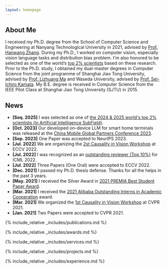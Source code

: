 ```yaml
---
layout: homepage
---
```


## About Me
I received my Ph.D. degree from the School of Computer Science and Engineering at Nanyang Technological University in 2021, advised by [Prof. Hanwang Zhang](https://personal.ntu.edu.sg/hanwangzhang/). During my Ph.D., I worked on computer vision, especially vision language tasks and distribution bias problem. I'm also honored to be selected as one of the world’s [top 2% scientists](https://topresearcherslist.com/Home/Search?AuthFull=tang%2C+kaihua) based on these research. Prior to the Ph.D. study, I obtained my dual-master degrees in Computer Science from the joint programme of Shanghai Jiao Tong University, advised by [Prof. Lizhuang Ma](https://www.cs.sjtu.edu.cn/en/PeopleDetail.aspx?id=154) and Waseda University, advised by [Prof. Sei-Ichiro Kamata](https://www.waseda.jp/fsci/gips/other-en/2015/09/08/2167/).  My B.E. degree is received in Computer Science from the IEEE Pilot Class at Shanghai Jiao Tong University (SJTU) in 2015.

## News
- **[Seq. 2025]** I was selected as one of [the 2024 & 2025 world's top 2% scientists (in Artificial Intelligence SubField)](https://topresearcherslist.com/Home/Search?AuthFull=tang%2C+kaihua).
- **[Oct. 2023]** Our developed on-device LLM for smart home terminals was released at the [China Mobile Global Partners Conference 2023](https://www.10086.cn/aboutus/news/groupnews/index_detail_47413.html).
- **[Sep. 2023]** One Paper was accepted to NeurIPS 2023.
- **[Jul. 2022]** We are organizing the <a href="http://www.causalityinvision.com" target="_blank">2st Causality in Vision Workshop</a> at ECCV 2022.
- **[Jul. 2022]** I was recognized as an <a href="https://icml.cc/Conferences/2022/Reviewers" target="_blank">outstanding reviewer (Top 10%)</a> for ICML 2022.
- **[Jul. 2022]** Three Papers (One Oral) were accepted to ECCV 2022.
- **[Dec. 2021]** I passed my Ph.D. thesis defense. Thanks for all the helps in the past 3 years.
- **[May. 2021]** I received the Silver Award in <a href="http://www.premiasg.org/for-members/premia-best-student-paper-awards/premia-best-student-paper-awards-2021/" target="_blank">2021 PREMIA Best Student Paper Award</a>.
- **[Mar. 2021]** I received the <a href="https://azft.alibaba.com/newspage/?id=170" target="_blank">2021 Alibaba Outstanding Interns in Academic Cooperation</a> award.
- **[Mar. 2021]** We organized the <a href="http://www.causalityinvision.com/civ2021.html" target="_blank">1st Causality in Vision Workshop</a> at CVPR 2021.
- **[Jan. 2021]** Two Papers were accepted to CVPR 2021.

{% include_relative _includes/publications.md %}

{% include_relative _includes/awards.md %}

{% include_relative _includes/services.md %}

{% include_relative _includes/projects.md %}

{% include_relative _includes/experience.md %}
